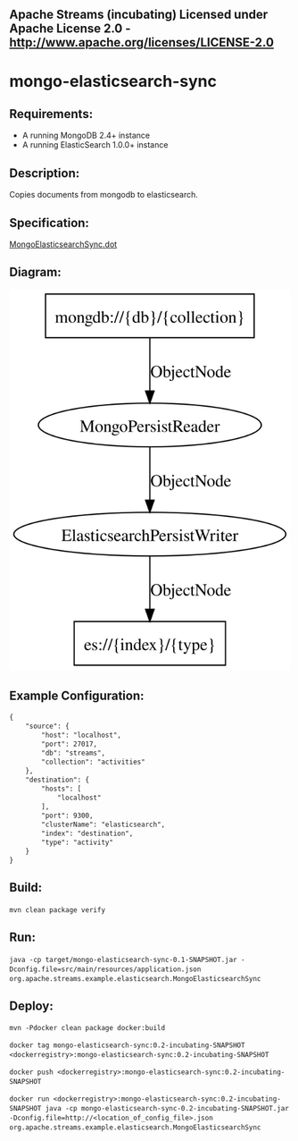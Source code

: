 Apache Streams (incubating)
Licensed under Apache License 2.0 - http://www.apache.org/licenses/LICENSE-2.0
--------------------------------------------------------------------------------

mongo-elasticsearch-sync
==============================

Requirements:
-------------
 - A running MongoDB 2.4+ instance
 - A running ElasticSearch 1.0.0+ instance

Description:
------------
Copies documents from mongodb to elasticsearch.

Specification:
-----------------

[MongoElasticsearchSync.dot](src/main/resources/MongoElasticsearchSync.dot "MongoElasticsearchSync.dot" )

Diagram:
-----------------

![MongoElasticsearchSync.dot.svg](src/main/resources/MongoElasticsearchSync.dot.svg)

Example Configuration:
----------------------

    {
        "source": {
            "host": "localhost",
            "port": 27017,
            "db": "streams",
            "collection": "activities"
        },
        "destination": {
            "hosts": [
                "localhost"
            ],
            "port": 9300,
            "clusterName": "elasticsearch",
            "index": "destination",
            "type": "activity"
        }
    }

Build:
---------

`mvn clean package verify`

Run:
--------

`java -cp target/mongo-elasticsearch-sync-0.1-SNAPSHOT.jar -Dconfig.file=src/main/resources/application.json org.apache.streams.example.elasticsearch.MongoElasticsearchSync`

Deploy:
--------

`mvn -Pdocker clean package docker:build`

`docker tag mongo-elasticsearch-sync:0.2-incubating-SNAPSHOT <dockerregistry>:mongo-elasticsearch-sync:0.2-incubating-SNAPSHOT`

`docker push <dockerregistry>:mongo-elasticsearch-sync:0.2-incubating-SNAPSHOT`

`docker run <dockerregistry>:mongo-elasticsearch-sync:0.2-incubating-SNAPSHOT java -cp mongo-elasticsearch-sync-0.2-incubating-SNAPSHOT.jar -Dconfig.file=http://<location_of_config_file>.json org.apache.streams.example.elasticsearch.MongoElasticsearchSync`

